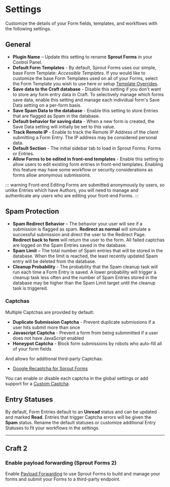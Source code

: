 # Settings

Customize the details of your Form fields, templates, and workflows with the following settings.

## General

- **Plugin Name** – Update this setting to rename **Sprout Forms** in your Control Panel.  
- **Default Form Templates** - By default, Sprout Forms uses our simple, base Form Template: _Accessible Templates_. If you would like to customize the base Form Templates used on all of your Forms, select the Form Template you wish to use here or setup [Template Overrides](./template-overrides.md).
- **Save data to the Craft database** - Disable this setting if you don't want to store any form entry data in Craft. To selectively manage which forms save data, enable this setting and manage each individual form's Save Data setting on a per-form basis.
- **Save Spam Data to the database** - Enable this setting to store Entries that are flagged as Spam in the database.
- **Default behavior for saving data** - When a new form is created, the Save Data setting will initially be set to this value.
- **Track Remote IP** - Enable to track the Remote IP Address of the client submitting a Form Entry. The IP address may be considered personal data.
- **Default Section** - The initial sidebar tab to load in Sprout Forms: Forms or Entries.
- **Allow Forms to be edited in front-end templates** - Enable this setting to allow users to edit existing form entries in front-end templates. Enabling this feature may have some workflow or security considerations as forms allow anonymous submissions.

::: warning Front-end Editing
Forms are submitted anonymously by users, so unlike Entries which have Authors, you will need to manage and authenticate any users who are editing your front-end Forms.
:::

## Spam Protection

- **Spam Redirect Behavior** – The behavior your user will see if a submission is flagged as spam. **Redirect as normal** will simulate a successful submission and direct the user to the Redirect Page. **Redirect back to form** will return the user to the form. All failed captchas are logged on the Spam Entries saved in the database.
- **Spam Limit** – The total number of Spam entries that will be stored in the database. When the limit is reached, the least recently updated Spam entry will be deleted from the database.
- **Cleanup Probability** - The probability that the Spam cleanup task will run each time a Form Entry is saved. A lower probability will trigger a cleanup task less often and the number of Spam Entries stored in the database may be higher than the Spam Limit target until the cleanup task is triggered.  

### Captchas

Multiple Captchas are provided by default:

- **Duplicate Submission Captcha** - Prevent duplicate submissions if a user hits submit more than once
- **Javascript Captcha** - Prevent a form from being submmitted if a user does not have JavaScript enabled
- **Honeypot Captcha** - Block form submissions by robots who auto-fill all of your form fields

And allows for additional third-party Captchas:

- [Google Recaptcha for Sprout Forms](https://github.com/barrelstrength/craft-sprout-forms-google-recaptcha)

You can enable or disable each captcha in the global settings or add support for a [Custom Captcha](./custom-captchas.md).

## Entry Statuses

By default, Form Entries default to an **Unread** status and can be updated and marked **Read**. Entries that trigger Captcha errors will be given the **Spam** status. Rename the default statuses or customize additional Entry Statuses to fit your workflows in the settings.

----

## Craft 2

### Enable payload forwarding (Sprout Forms 2)

Enable [Payload Forwarding](./payload-forwarding.md) to use Sprout Forms to build and manage your forms and submit your Forms to a third-party endpoint.